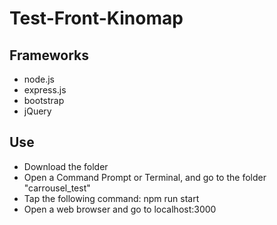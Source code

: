 # Test-Front-Kinomap

## Frameworks

* node.js
* express.js
* bootstrap
* jQuery

## Use

* Download the folder
* Open a Command Prompt or Terminal, and go to the folder "carrousel_test"
* Tap the following command: npm run start
* Open a web browser and go to localhost:3000
